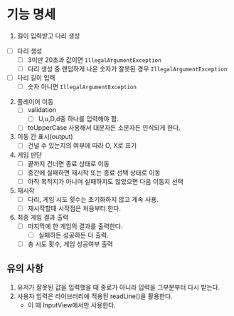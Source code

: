 # 기능 명세

1. 길이 입력받고 다리 생성
-[ ] 다리 생성
  -[ ] 3미만 20초과 값이면 `IllegalArgumentException`
  -[ ] 다리 생성 중 랜덤하게 나온 숫자가 잘못된 경우 `IllegalArgumentException`
-[ ] 다리 길이 입력
  -[ ] 숫자 아니면 `IllegalArgumentException`

2. 플레이어 이동
    -[ ] validation
        -[ ] U,u,D,d중 하나를 입력해야 함.
    -[ ] toUpperCase 사용해서 대문자든 소문자든 인식되게 한다.
3. 이동 칸 표시(output)
    -[ ] 건널 수 있는지의 여부에 따라 O, X로 표기
4. 게임 판단
    -[ ] 끝까지 건너면 종료 상태로 이동
    -[ ] 중간에 실패하면 재시작 또는 종료 선택 상태로 이동
    -[ ] 아직 목적지가 아니며 실패하지도 않았으면 다음 이동지 선택
5. 재시작
    -[ ] 다리, 게임 시도 횟수는 초기화하지 않고 계속 사용.
    -[ ] 재시작할때 시작점은 처음부터 한다.
6. 최종 게임 결과 출력
    -[ ] 마지막에 한 게임의 결과를 출력한다.
        -[ ] 실패하든 성공하든 다 출력.
    -[ ] 총 시도 횟수, 게임 성공여부 출력 

## 유의 사항
1. 유저가 잘못된 값을 입력했을 때 종료가 아니라 입력을 그부분부터 다시 받는다.
2. 사용자 입력은 라이브러리에 적용된 readLine()을 활용한다.
    - 이 때 InputView에서만 사용한다.
